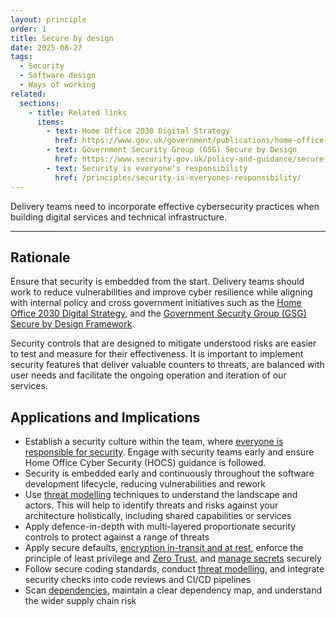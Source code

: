 ```yaml
---
layout: principle
order: 1
title: Secure by design
date: 2025-08-27
tags:
  - Security
  - Software design
  - Ways of working
related:
  sections:
    - title: Related links
      items:
        - text: Home Office 2030 Digital Strategy
          href: https://www.gov.uk/government/publications/home-office-2030-digital-strategy/home-office-2030-digital-strategy
        - text: Government Security Group (GSG) Secure by Design
          href: https://www.security.gov.uk/policy-and-guidance/secure-by-design/
        - text: Security is everyone's responsibility
          href: /principles/security-is-everyones-responsibility/
---
```


Delivery teams need to incorporate effective cybersecurity practices when building digital services and technical infrastructure.

---

## Rationale
Ensure that security is embedded from the start. Delivery teams should work to reduce vulnerabilities and improve cyber resilience while aligning with internal policy and cross government initiatives such as the [Home Office 2030 Digital Strategy](https://www.gov.uk/government/publications/home-office-2030-digital-strategy/home-office-2030-digital-strategy#secure-our-technology-to-tackle-growing-cyber-security-threats), and the [Government Security Group (GSG) Secure by Design Framework](https://www.security.gov.uk/policy-and-guidance/secure-by-design/).

Security controls that are designed to mitigate understood risks are easier to test and measure for their effectiveness. It is important to implement security features that deliver valuable counters to threats, are balanced with user needs and facilitate the ongoing operation and iteration of our services.

## Applications and Implications
- Establish a security culture within the team, where [everyone is responsible for security](/principles/security-is-everyones-responsibility/). Engage with security teams early and ensure Home Office Cyber Security (HOCS) guidance is followed.
- Security is embedded early and continuously throughout the software development lifecycle, reducing vulnerabilities and rework
- Use [threat modelling](/patterns/threat-modelling/) techniques to understand the landscape and actors. This will help to identify threats and risks against your architecture holistically, including shared capabilities or services
- Apply defence-in-depth with multi-layered proportionate security controls to protect against a range of threats
- Apply secure defaults, [encryption in-transit and at rest](/standards/encrypting-data-rest-transit/), enforce the principle of least privilege and [Zero Trust](/principles/zero-trust/), and [manage secrets](/standards/managing-secrets/) securely
- Follow secure coding standards, conduct [threat modelling](/patterns/threat-modelling/), and integrate security checks into code reviews and CI/CD pipelines
- Scan [dependencies](/standards/managing-security-software-dependencies/), maintain a clear dependency map, and understand the wider supply chain risk


